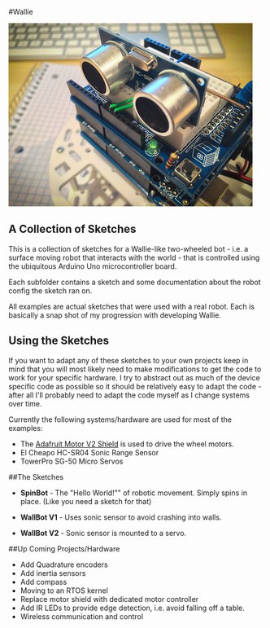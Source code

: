 #Wallie

![image](shot.jpg "Wallie selfie")

## A Collection of Sketches

This is a collection of sketches for a Wallie-like two-wheeled bot - i.e. a surface moving robot that interacts with the world - that is controlled using the ubiquitous Arduino Uno microcontroller board.

Each subfolder contains a sketch and some documentation about the robot config the sketch ran on.

All examples are actual sketches that were used with a real robot. Each is basically a snap shot of my progression with developing Wallie.

## Using the Sketches

If you want to adapt any of these sketches to your own projects keep in mind that you will most likely need to make modifications to get the code to work for your specific hardware. I try to abstract out as much of the device specific code as possible so it should be relatively easy to adapt the code - after all I'll probably need to adapt the code myself as I change systems over time.

Currently the following systems/hardware are used for most of the examples:

* The [Adafruit Motor V2 Shield](http://learn.adafruit.com/adafruit-motor-shield-v2-for-arduino) is used to drive the wheel motors.
* El Cheapo HC-SR04 Sonic Range Sensor
* TowerPro SG-50 Micro Servos

##The Sketches

 * **SpinBot** - The "Hello World!"" of robotic movement. Simply spins in place. (Like you need a sketch for that)
 
 * **WallBot V1** - Uses sonic sensor to avoid crashing into walls.
 
 * **WallBot V2** - Sonic sensor is mounted to a servo.
 
##Up Coming Projects/Hardware

 * Add Quadrature encoders
 * Add inertia sensors
 * Add compass
 * Moving to an RTOS kernel
 * Replace motor shield with dedicated motor controller
 * Add IR LEDs to provide edge detection, i.e. avoid falling off a table.
 * Wireless communication and control